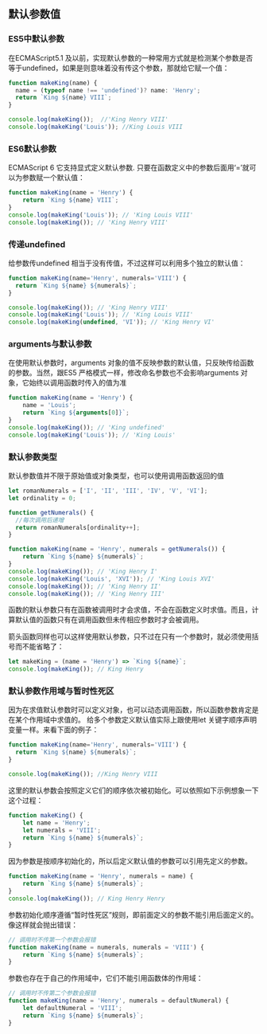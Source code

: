## 默认参数值

### ES5中默认参数

在ECMAScript5.1 及以前，实现默认参数的一种常用方式就是检测某个参数是否等于undefined，如果是则意味着没有传这个参数，那就给它赋一个值：

```javascript
function makeKing(name) {
  name = (typeof name !== 'undefined')? name: 'Henry';
  return `King ${name} VIII`;
}

console.log(makeKing());  //'King Henry VIII'
console.log(makeKing('Louis')); //King Louis VIII
```



### ES6默认参数

ECMAScript 6 它支持显式定义默认参数. 只要在函数定义中的参数后面用‘=’就可以为参数赋一个默认值：

```javascript
function makeKing(name = 'Henry') {
	return `King ${name} VIII`;
}
console.log(makeKing('Louis')); // 'King Louis VIII'
console.log(makeKing()); // 'King Henry VIII'
```



### 传递undefined

给参数传undefined 相当于没有传值，不过这样可以利用多个独立的默认值：

```javascript
function makeKing(name='Henry', numerals='VIII') {
  return `King ${name} ${numerals}`;
}

console.log(makeKing()); // 'King Henry VIII'
console.log(makeKing('Louis')); // 'King Louis VIII'
console.log(makeKing(undefined, 'VI')); // 'King Henry VI'
```







### arguments与默认参数

在使用默认参数时，arguments 对象的值不反映参数的默认值，只反映传给函数的参数。当然，跟ES5 严格模式一样，修改命名参数也不会影响arguments 对象，它始终以调用函数时传入的值为准

```javascript
function makeKing(name = 'Henry') {
	name = 'Louis';
	return `King ${arguments[0]}`;
}
console.log(makeKing()); // 'King undefined'
console.log(makeKing('Louis')); // 'King Louis'
```



### 默认参数类型

默认参数值并不限于原始值或对象类型，也可以使用调用函数返回的值

```javascript
let romanNumerals = ['I', 'II', 'III', 'IV', 'V', 'VI'];
let ordinality = 0;

function getNumerals() {
  //每次调用后递增
  return romanNumerals[ordinality++];
}

function makeKing(name = 'Henry', numerals = getNumerals()) {
	return `King ${name} ${numerals}`;
}
console.log(makeKing()); // 'King Henry I'
console.log(makeKing('Louis', 'XVI')); // 'King Louis XVI'
console.log(makeKing()); // 'King Henry II'
console.log(makeKing()); // 'King Henry III'
```

函数的默认参数只有在函数被调用时才会求值，不会在函数定义时求值。而且，计算默认值的函数只有在调用函数但未传相应参数时才会被调用。

箭头函数同样也可以这样使用默认参数，只不过在只有一个参数时，就必须使用括号而不能省略了：

```javascript
let makeKing = (name = 'Henry') => `King ${name}`;
console.log(makeKing()); // King Henry
```



### 默认参数作用域与暂时性死区

因为在求值默认参数时可以定义对象，也可以动态调用函数，所以函数参数肯定是在某个作用域中求值的。
给多个参数定义默认值实际上跟使用let 关键字顺序声明变量一样。来看下面的例子：

```javascript
function makeKing(name='Henry', numerals='VIII') {
  return `King ${name} ${numerals}`;
}

console.log(makeKing()); //King Henry VIII
```

这里的默认参数会按照定义它们的顺序依次被初始化。可以依照如下示例想象一下这个过程：

```javascript
function makeKing() {
	let name = 'Henry';
	let numerals = 'VIII';
	return `King ${name} ${numerals}`;
}
```

因为参数是按顺序初始化的，所以后定义默认值的参数可以引用先定义的参数。

```javascript
function makeKing(name = 'Henry', numerals = name) {
	return `King ${name} ${numerals}`;
}
console.log(makeKing()); // King Henry Henry
```

参数初始化顺序遵循“暂时性死区”规则，即前面定义的参数不能引用后面定义的。像这样就会抛出错误：

```javascript
// 调用时不传第一个参数会报错
function makeKing(name = numerals, numerals = 'VIII') {
	return `King ${name} ${numerals}`;
}
```

参数也存在于自己的作用域中，它们不能引用函数体的作用域：

```javascript
// 调用时不传第二个参数会报错
function makeKing(name = 'Henry', numerals = defaultNumeral) {
	let defaultNumeral = 'VIII';
	return `King ${name} ${numerals}`;
}
```



























